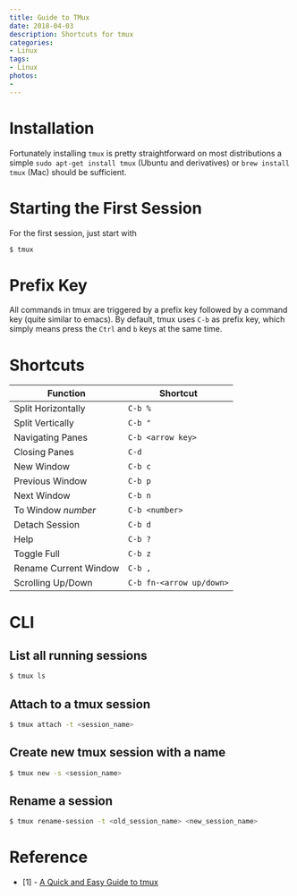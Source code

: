 ```yaml
---
title: Guide to TMux
date: 2018-04-03
description: Shortcuts for tmux
categories:
- Linux
tags:
- Linux
photos:
-
---
```


# Installation
Fortunately installing `tmux` is pretty straightforward on most distributions a simple `sudo apt-get install tmux` (Ubuntu and derivatives) or `brew install tmux` (Mac) should be sufficient.

# Starting the First Session

For the first session, just start with

```bash
$ tmux
```

# Prefix Key

All commands in tmux are triggered by a prefix key followed by a command key (quite similar to emacs). By default, tmux uses `C-b` as prefix key, which simply means press the `Ctrl` and `b` keys at the same time.

# Shortcuts

| Function | Shortcut |
| --- | --- |
| Split Horizontally | `C-b %` |
| Split Vertically | `C-b "` |
| Navigating Panes | `C-b <arrow key>` |
| Closing Panes | `C-d` |
| New Window | `C-b c` |
| Previous Window | `C-b p` |
| Next Window | `C-b n` |
| To Window _number_ | `C-b <number>` |
| Detach Session | `C-b d` |
| Help | `C-b ?` |
| Toggle Full | `C-b z` |
| Rename Current Window | `C-b ,` |
| Scrolling Up/Down | `C-b fn-<arrow up/down>` |

# CLI

## List all running sessions

```bash
$ tmux ls
```

## Attach to a tmux session

```bash
$ tmux attach -t <session_name>
```

## Create new tmux session with a name

```bash
$ tmux new -s <session_name>
```

## Rename a session

```bash
$ tmux rename-session -t <old_session_name> <new_session_name>
```

# Reference

- \[1\] - [A Quick and Easy Guide to tmux](https://www.hamvocke.com/blog/a-quick-and-easy-guide-to-tmux/)
